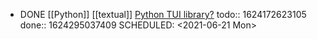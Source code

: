 - DONE [[Python]] [[textual]] [Python TUI library?](https://twitter.com/simonw/status/1406336417500860423) 
  todo:: 1624172623105
  done:: 1624295037409
  SCHEDULED: <2021-06-21 Mon>